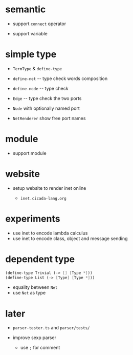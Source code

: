 # semantic

- support `connect` operator

- support variable

# simple type

- `TermType` & `define-type`
- `define-net` -- type check words composition
- `define-node` -- type check
- `Edge` -- type check the two ports

- `Node` with optionally named port

- `NetRenderer` show free port names

# module

- support module

# website

- setup website to render inet online

  - `inet.cicada-lang.org`

# experiments

- use inet to encode lambda calculus
- use inet to encode class, object and message sending

# dependent type

```scheme
(define-type Trivial (-> [] [Type *]))
(define-type List (-> [Type] [Type *]))
```

- equality between `Net`
- use `Net` as type

# later

- `parser-tester.ts` and `parser/tests/`

- improve sexp parser

  - use `;` for comment

